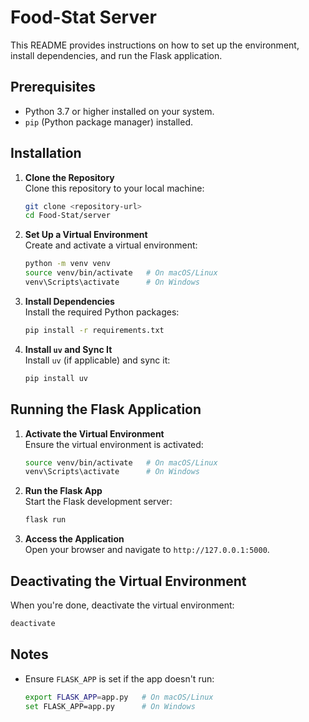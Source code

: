 # Food-Stat Server

This README provides instructions on how to set up the environment, install dependencies, and run the Flask application.

## Prerequisites

- Python 3.7 or higher installed on your system.
- `pip` (Python package manager) installed.

## Installation

1. **Clone the Repository**  
    Clone this repository to your local machine:
    ```bash
    git clone <repository-url>
    cd Food-Stat/server
    ```

2. **Set Up a Virtual Environment**  
    Create and activate a virtual environment:
    ```bash
    python -m venv venv
    source venv/bin/activate   # On macOS/Linux
    venv\Scripts\activate      # On Windows
    ```

3. **Install Dependencies**  
    Install the required Python packages:
    ```bash
    pip install -r requirements.txt
    ```

4. **Install `uv` and Sync It**  
    Install `uv` (if applicable) and sync it:
    ```bash
    pip install uv
    ```

## Running the Flask Application

1. **Activate the Virtual Environment**  
    Ensure the virtual environment is activated:
    ```bash
    source venv/bin/activate   # On macOS/Linux
    venv\Scripts\activate      # On Windows
    ```

2. **Run the Flask App**  
    Start the Flask development server:
    ```bash
    flask run
    ```

3. **Access the Application**  
    Open your browser and navigate to `http://127.0.0.1:5000`.

## Deactivating the Virtual Environment

When you're done, deactivate the virtual environment:
```bash
deactivate
```

## Notes

- Ensure `FLASK_APP` is set if the app doesn't run:
  ```bash
  export FLASK_APP=app.py   # On macOS/Linux
  set FLASK_APP=app.py      # On Windows
  ```
